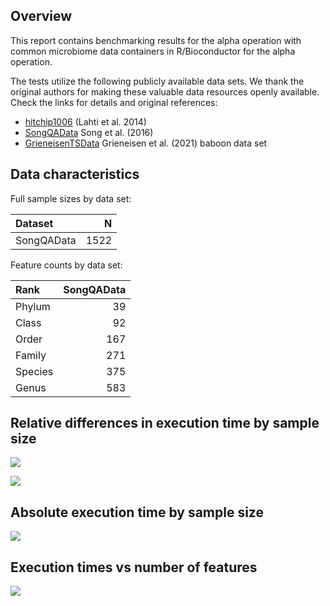 Overview
--------

This report contains benchmarking results for the alpha operation with
common microbiome data containers in R/Bioconductor for the alpha
operation.

The tests utilize the following publicly available data sets. We thank
the original authors for making these valuable data resources openly
available. Check the links for details and original references:

-   [hitchip1006](https://github.com/microbiome/miaTime/blob/master/R/data.R)
    (Lahti et al. 2014)
-   [SongQAData](https://microbiome.github.io/microbiomeDataSets/reference/SongQAData.html)
    Song et al. (2016)
-   [GrieneisenTSData](https://microbiome.github.io/microbiomeDataSets/reference/GrieneisenTSData.html)
    Grieneisen et al. (2021) baboon data set

Data characteristics
--------------------

Full sample sizes by data set:

<table>
<thead>
<tr class="header">
<th style="text-align: left;">Dataset</th>
<th style="text-align: right;">N</th>
</tr>
</thead>
<tbody>
<tr class="odd">
<td style="text-align: left;">SongQAData</td>
<td style="text-align: right;">1522</td>
</tr>
</tbody>
</table>

Feature counts by data set:

<table>
<thead>
<tr class="header">
<th style="text-align: left;">Rank</th>
<th style="text-align: right;">SongQAData</th>
</tr>
</thead>
<tbody>
<tr class="odd">
<td style="text-align: left;">Phylum</td>
<td style="text-align: right;">39</td>
</tr>
<tr class="even">
<td style="text-align: left;">Class</td>
<td style="text-align: right;">92</td>
</tr>
<tr class="odd">
<td style="text-align: left;">Order</td>
<td style="text-align: right;">167</td>
</tr>
<tr class="even">
<td style="text-align: left;">Family</td>
<td style="text-align: right;">271</td>
</tr>
<tr class="odd">
<td style="text-align: left;">Species</td>
<td style="text-align: right;">375</td>
</tr>
<tr class="even">
<td style="text-align: left;">Genus</td>
<td style="text-align: right;">583</td>
</tr>
</tbody>
</table>

Relative differences in execution time by sample size
-----------------------------------------------------

![](figs/%22testmethod%22_first_ratio.png)

![](figs/%22testmethod%22_second_ratio.png)

Absolute execution time by sample size
--------------------------------------

![](figs/%22testmethod%22_abs_by_time.png)

Execution times vs number of features
-------------------------------------

![](figs/%22testmethod%22_multi_ex_time.png)
